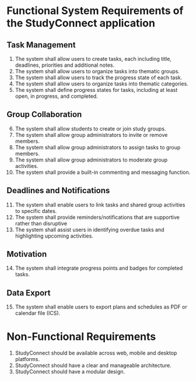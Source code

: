 # Functional System Requirements of the StudyConnect application

## Task Management
1. The system shall allow users to create tasks, each including title, deadlines, priorities and additional notes.
2. The system shall allow users to organize tasks into thematic groups.
3. The system shall allow users to track the progress state of each task. 
4. The system shall allow users to organize tasks into thematic categories.
5. The system shall define progress states for tasks, including at least open, in progress, and completed.

## Group Collaboration
6. The system shall allow students to create or join study groups.
7. The system shall allow group administrators to invite or remove members.
8. The system shall allow group administrators to assign tasks to group members.
9. The system shall allow group administrators to moderate group activities.
10. The system shall provide a built-in commenting and messaging function.

## Deadlines and Notifications
11. The system shall enable users to link tasks and shared group activities to specific dates.
12. The system shall provide reminders/notifications that are supportive rather than disruptive
13. The system shall assist users in identifying overdue tasks and highlighting upcoming activities.

## Motivation
14. The system shall integrate progress points and badges for completed tasks.

## Data Export
15. The system shall enable users to export plans and schedules as PDF or calendar file (ICS).


# Non-Functional Requirements
1. StudyConnect should be available across web, mobile and desktop platforms.
2. StudyConnect should have a clear and manageable architecture.
3. StudyConnect should have a modular design.
